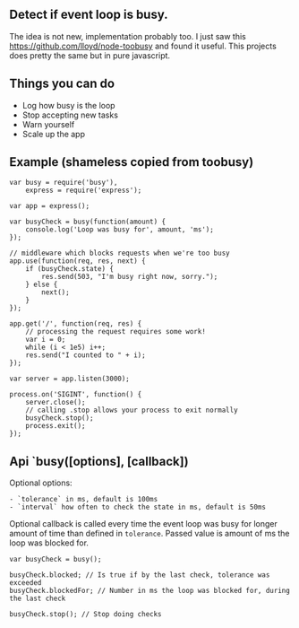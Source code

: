 ## Detect if event loop is busy.

The idea is not new, implementation probably too. I just saw this https://github.com/lloyd/node-toobusy and found it useful. This projects does pretty the same but in pure javascript.

## Things you can do

- Log how busy is the loop
- Stop accepting new tasks
- Warn yourself
- Scale up the app

## Example (shameless copied from toobusy)

    var busy = require('busy'),
        express = require('express');

    var app = express();

    var busyCheck = busy(function(amount) {
        console.log('Loop was busy for', amount, 'ms');
    });

    // middleware which blocks requests when we're too busy
    app.use(function(req, res, next) {
        if (busyCheck.state) {
            res.send(503, "I'm busy right now, sorry.");
        } else {
            next();
        }
    });

    app.get('/', function(req, res) {
        // processing the request requires some work!
        var i = 0;
        while (i < 1e5) i++;
        res.send("I counted to " + i);
    });

    var server = app.listen(3000);

    process.on('SIGINT', function() {
        server.close();
        // calling .stop allows your process to exit normally
        busyCheck.stop();
        process.exit();
    });

## Api `busy([options], [callback])

Optional options:

    - `tolerance` in ms, default is 100ms
    - `interval` how often to check the state in ms, default is 50ms

Optional callback is called every time the event loop was busy for longer amount of time than defined in `tolerance`. Passed value is amount of ms the loop was blocked for.


    var busyCheck = busy();

    busyCheck.blocked; // Is true if by the last check, tolerance was exceeded
    busyCheck.blockedFor; // Number in ms the loop was blocked for, during the last check

    busyCheck.stop(); // Stop doing checks
